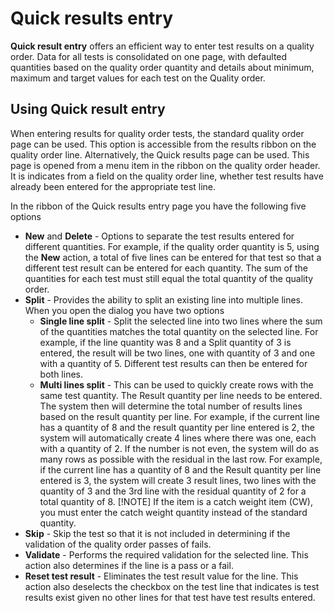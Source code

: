 ﻿---
title: 
description: 
ms.date: 04/25/2025
ms.topic: how-to
ms.service: 
author: johanhoffmann
ms.author: johanho
manager: 
---

# Quick results entry

 **Quick result entry** offers an efficient way to enter test results on a quality order. Data for all tests is consolidated on one page, with defaulted quantities based on the quality order quantity and  details about minimum, maximum and target values for each test on the Quality order.

## Using Quick result entry

When entering results for quality order tests, the standard quality order page can be used. This option is accessible from the results ribbon on the quality order line. Alternatively, the Quick results page can be used. This page is opened from a menu item in the ribbon on the quality order header. It is indicates from a field on the quality order line, whether test results have already been entered for the appropriate test line.

In the ribbon of the Quick results entry page you have the following five options

- **New** and **Delete** - Options to separate the test results entered for different quantities. For example, if the quality order quantity is 5, using the **New** action, a total of five lines can be entered for that test so that a different test result can be entered for each quantity. The sum of the quantities for each test must still equal the total quantity of the quality order.  
- **Split** - Provides the ability to split an existing line into multiple lines. When you open the dialog you have two options
    - **Single line split** - Split the selected line into two lines where the sum of the quantities matches the total quantity on the selected line. For example, if the line quantity was 8 and a Split quantity of 3 is entered, the result will be two lines, one with quantity of 3 and one with a quantity of 5. Different test results can then be entered for both lines.
    - **Multi lines split** - This can be used to quickly create rows with the same test quantity. The Result quantity per line needs to be entered. The system then will determine the total number of results lines based on the result quantity per line. For example, if the current line has a quantity of 8 and the result quantity per line entered is 2, the system will automatically create 4 lines where there was one, each with a quantity of 2. If the number is not even, the system will do as many rows as possible with the residual in the last row. For example, if the current line has a quantity of 8 and the Result quantity per line entered is 3, the system will create 3 result lines, two lines with the quantity of 3 and the 3rd line with the residual quantity of 2 for a total quantity of 8. [!NOTE] If the item is a catch weight item (CW), you must enter the catch weight quantity  instead of the standard quantity.
- **Skip** - Skip the test so that it is not included in determining if the validation of the quality order passes of fails.
-  **Validate** - Performs the required validation for the selected line. This action also determines if the line is a pass or a fail. 
- **Reset test result** - Eliminates the test result value for the line. This action also deselects the checkbox on the test line that indicates is test results exist given no other lines for that test have test results entered. 
